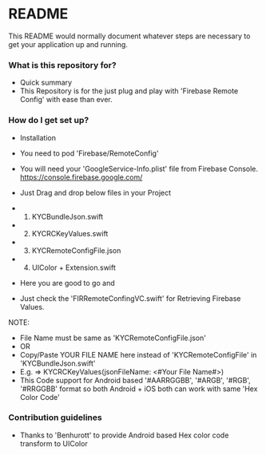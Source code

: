 # README #

This README would normally document whatever steps are necessary to get your application up and running.

### What is this repository for? ###

* Quick summary
* This Repository is for the just plug and play with 'Firebase Remote Config' with ease than ever.


### How do I get set up? ###

* Installation

* You need to pod 'Firebase/RemoteConfig'
* You will need your 'GoogleService-Info.plist' file from Firebase Console. https://console.firebase.google.com/
* Just Drag and drop below files in your Project
* 1) KYCBundleJson.swift
* 2) KYCRCKeyValues.swift
* 3) KYCRemoteConfigFile.json
* 4) UIColor + Extension.swift

* Here you are good to go and
* Just check the 'FIRRemoteConfingVC.swift' for Retrieving Firebase Values.

NOTE:
* File Name must be same as 'KYCRemoteConfigFile.json'
* OR
* Copy/Paste YOUR FILE NAME here instead of 'KYCRemoteConfigFile' in 'KYCBundleJson.swift'
* E.g. => KYCRCKeyValues(jsonFileName: <#Your File Name#>)
* This Code support for Android based '#AARRGGBB', '#ARGB', '#RGB', '#RRGGBB' format so both Android + iOS both can work with same 'Hex Color Code'  

### Contribution guidelines ###

* Thanks to 'Benhurott' to provide Android based Hex color code transform to UIColor 
